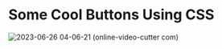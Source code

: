 # Some Cool Buttons Using CSS

 
![2023-06-26 04-06-21 (online-video-cutter com)](https://github.com/its-rkravi/some-cool-buttons/assets/40144372/8fcb5197-157c-4454-8337-fb713affbf89)
